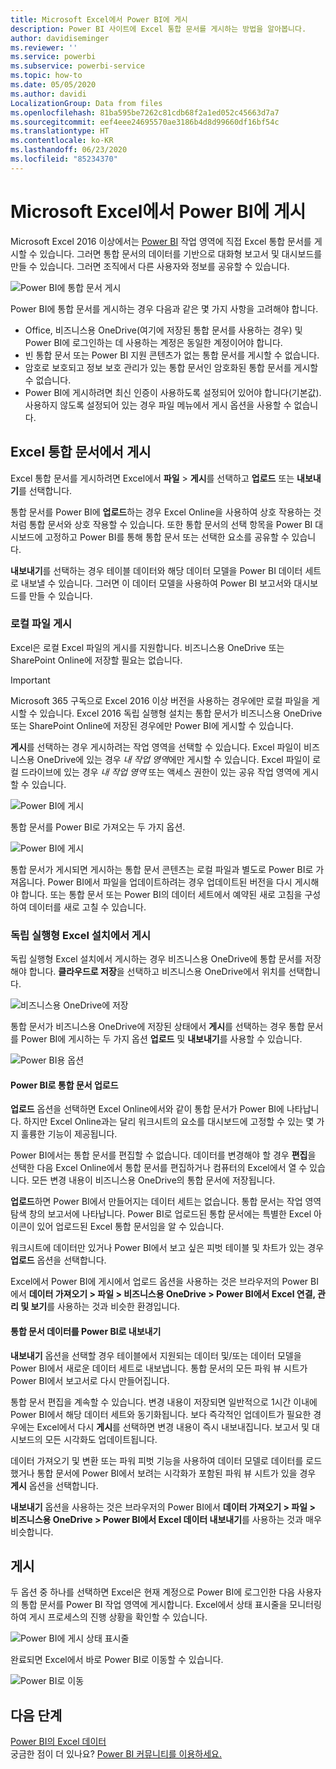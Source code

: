 ```yaml
---
title: Microsoft Excel에서 Power BI에 게시
description: Power BI 사이트에 Excel 통합 문서를 게시하는 방법을 알아봅니다.
author: davidiseminger
ms.reviewer: ''
ms.service: powerbi
ms.subservice: powerbi-service
ms.topic: how-to
ms.date: 05/05/2020
ms.author: davidi
LocalizationGroup: Data from files
ms.openlocfilehash: 81ba595be7262c81cdb68f2a1ed052c45663d7a7
ms.sourcegitcommit: eef4eee24695570ae3186b4d8d99660df16bf54c
ms.translationtype: HT
ms.contentlocale: ko-KR
ms.lasthandoff: 06/23/2020
ms.locfileid: "85234370"
---
```

# <a name="publish-to-power-bi-from-microsoft-excel"></a>Microsoft Excel에서 Power BI에 게시
Microsoft Excel 2016 이상에서는 [Power BI](https://powerbi.microsoft.com) 작업 영역에 직접 Excel 통합 문서를 게시할 수 있습니다. 그러면 통합 문서의 데이터를 기반으로 대화형 보고서 및 대시보드를 만들 수 있습니다. 그러면 조직에서 다른 사용자와 정보를 공유할 수 있습니다.

![Power BI에 통합 문서 게시](media/service-publish-from-excel/pbi_uploadexport2.png)

Power BI에 통합 문서를 게시하는 경우 다음과 같은 몇 가지 사항을 고려해야 합니다.

* Office, 비즈니스용 OneDrive(여기에 저장된 통합 문서를 사용하는 경우) 및 Power BI에 로그인하는 데 사용하는 계정은 동일한 계정이어야 합니다.
* 빈 통합 문서 또는 Power BI 지원 콘텐츠가 없는 통합 문서를 게시할 수 없습니다.
* 암호로 보호되고 정보 보호 관리가 있는 통합 문서인 암호화된 통합 문서를 게시할 수 없습니다.
* Power BI에 게시하려면 최신 인증이 사용하도록 설정되어 있어야 합니다(기본값). 사용하지 않도록 설정되어 있는 경우 파일 메뉴에서 게시 옵션을 사용할 수 없습니다.

## <a name="publish-your-excel-workbook"></a>Excel 통합 문서에서 게시
Excel 통합 문서를 게시하려면 Excel에서 **파일** > **게시**를 선택하고 **업로드** 또는 **내보내기**를 선택합니다.

통합 문서를 Power BI에 **업로드**하는 경우 Excel Online을 사용하여 상호 작용하는 것처럼 통합 문서와 상호 작용할 수 있습니다. 또한 통합 문서의 선택 항목을 Power BI 대시보드에 고정하고 Power BI를 통해 통합 문서 또는 선택한 요소를 공유할 수 있습니다.

**내보내기**를 선택하는 경우 테이블 데이터와 해당 데이터 모델을 Power BI 데이터 세트로 내보낼 수 있습니다. 그러면 이 데이터 모델을 사용하여 Power BI 보고서와 대시보드를 만들 수 있습니다.

### <a name="local-file-publishing"></a>로컬 파일 게시
Excel은 로컬 Excel 파일의 게시를 지원합니다. 비즈니스용 OneDrive 또는 SharePoint Online에 저장할 필요는 없습니다.

> [!IMPORTANT]
> Microsoft 365 구독으로 Excel 2016 이상 버전을 사용하는 경우에만 로컬 파일을 게시할 수 있습니다. Excel 2016 독립 실행형 설치는 통합 문서가 비즈니스용 OneDrive 또는 SharePoint Online에 저장된 경우에만 Power BI에 게시할 수 있습니다.
> 

**게시**를 선택하는 경우 게시하려는 작업 영역을 선택할 수 있습니다. Excel 파일이 비즈니스용 OneDrive에 있는 경우 *내 작업 영역*에만 게시할 수 있습니다. Excel 파일이 로컬 드라이브에 있는 경우 *내 작업 영역* 또는 액세스 권한이 있는 공유 작업 영역에 게시할 수 있습니다.

![Power BI에 게시](media/service-publish-from-excel/pbi_choose_workspace.png)

통합 문서를 Power BI로 가져오는 두 가지 옵션.

![Power BI에 게시](media/service-publish-from-excel/pbi_uploadexport3.png)

통합 문서가 게시되면 게시하는 통합 문서 콘텐츠는 로컬 파일과 별도로 Power BI로 가져옵니다. Power BI에서 파일을 업데이트하려는 경우 업데이트된 버전을 다시 게시해야 합니다. 또는 통합 문서 또는 Power BI의 데이터 세트에서 예약된 새로 고침을 구성하여 데이터를 새로 고칠 수 있습니다.

### <a name="publishing-from-a-standalone-excel-installation"></a>독립 실행형 Excel 설치에서 게시
독립 실행형 Excel 설치에서 게시하는 경우 비즈니스용 OneDrive에 통합 문서를 저장해야 합니다. **클라우드로 저장**을 선택하고 비즈니스용 OneDrive에서 위치를 선택합니다.

![비즈니스용 OneDrive에 저장](media/service-publish-from-excel/pbi_savetoonedrive2.png)

통합 문서가 비즈니스용 OneDrive에 저장된 상태에서 **게시**를 선택하는 경우 통합 문서를 Power BI에 게시하는 두 가지 옵션 **업로드** 및 **내보내기**를 사용할 수 있습니다.

![Power BI용 옵션](media/service-publish-from-excel/pbi_uploadexport2.png)

#### <a name="upload-your-workbook-to-power-bi"></a>Power BI로 통합 문서 업로드
**업로드** 옵션을 선택하면 Excel Online에서와 같이 통합 문서가 Power BI에 나타납니다. 하지만 Excel Online과는 달리 워크시트의 요소를 대시보드에 고정할 수 있는 몇 가지 훌륭한 기능이 제공됩니다.

Power BI에서는 통합 문서를 편집할 수 없습니다. 데이터를 변경해야 할 경우 **편집**을 선택한 다음 Excel Online에서 통합 문서를 편집하거나 컴퓨터의 Excel에서 열 수 있습니다. 모든 변경 내용이 비즈니스용 OneDrive의 통합 문서에 저장됩니다.

**업로드**하면 Power BI에서 만들어지는 데이터 세트는 없습니다. 통합 문서는 작업 영역 탐색 창의 보고서에 나타납니다. Power BI로 업로드된 통합 문서에는 특별한 Excel 아이콘이 있어 업로드된 Excel 통합 문서임을 알 수 있습니다.

워크시트에 데이터만 있거나 Power BI에서 보고 싶은 피벗 테이블 및 차트가 있는 경우 **업로드** 옵션을 선택합니다.

Excel에서 Power BI에 게시에서 업로드 옵션을 사용하는 것은 브라우저의 Power BI에서 **데이터 가져오기 > 파일 > 비즈니스용 OneDrive > Power BI에서 Excel 연결, 관리 및 보기**를 사용하는 것과 비슷한 환경입니다.

#### <a name="export-workbook-data-to-power-bi"></a>통합 문서 데이터를 Power BI로 내보내기
**내보내기** 옵션을 선택할 경우 테이블에서 지원되는 데이터 및/또는 데이터 모델을 Power BI에서 새로운 데이터 세트로 내보냅니다. 통합 문서의 모든 파워 뷰 시트가 Power BI에서 보고서로 다시 만들어집니다.

통합 문서 편집을 계속할 수 있습니다. 변경 내용이 저장되면 일반적으로 1시간 이내에 Power BI에서 해당 데이터 세트와 동기화됩니다. 보다 즉각적인 업데이트가 필요한 경우에는 Excel에서 다시 **게시**를 선택하면 변경 내용이 즉시 내보내집니다. 보고서 및 대시보드의 모든 시각화도 업데이트됩니다.

데이터 가져오기 및 변환 또는 파워 피벗 기능을 사용하여 데이터 모델로 데이터를 로드했거나 통합 문서에 Power BI에서 보려는 시각화가 포함된 파워 뷰 시트가 있을 경우 **게시** 옵션을 선택합니다.

**내보내기** 옵션을 사용하는 것은 브라우저의 Power BI에서 **데이터 가져오기 > 파일 > 비즈니스용 OneDrive > Power BI에서 Excel 데이터 내보내기**를 사용하는 것과 매우 비슷합니다.

## <a name="publishing"></a>게시
두 옵션 중 하나를 선택하면 Excel은 현재 계정으로 Power BI에 로그인한 다음 사용자의 통합 문서를 Power BI 작업 영역에 게시합니다. Excel에서 상태 표시줄을 모니터링하여 게시 프로세스의 진행 상황을 확인할 수 있습니다.

![Power BI에 게시 상태 표시줄](media/service-publish-from-excel/pbi_publishingstatus.png)

완료되면 Excel에서 바로 Power BI로 이동할 수 있습니다.

![Power BI로 이동](media/service-publish-from-excel/pbi_gotopbi.png)

## <a name="next-steps"></a>다음 단계
[Power BI의 Excel 데이터](service-excel-workbook-files.md)  
궁금한 점이 더 있나요? [Power BI 커뮤니티를 이용하세요.](https://community.powerbi.com/)

